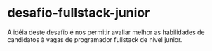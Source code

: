 # desafio-fullstack-junior
A idéia deste desafio é nos permitir avaliar melhor as habilidades de candidatos à vagas de programador fullstack de nivel junior.
